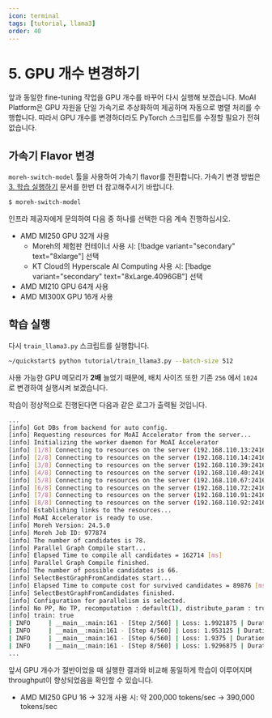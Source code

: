 ```yaml
---
icon: terminal
tags: [tutorial, llama3]
order: 40
---
```


# 5. GPU 개수 변경하기

앞과 동일한 fine-tuning 작업을 GPU 개수를 바꾸어 다시 실행해 보겠습니다. MoAI Platform은 GPU 자원을 단일 가속기로 추상화하여 제공하며 자동으로 병렬 처리를 수행합니다. 따라서 GPU 개수를 변경하더라도 PyTorch 스크립트를 수정할 필요가 전혀 없습니다.

## 가속기 Flavor 변경

`moreh-switch-model` 툴을 사용하여 가속기 flavor를 전환합니다. 가속기 변경 방법은 [3. 학습 실행하기](3_학습_실행하기.md) 문서를 한번 더 참고해주시기 바랍니다.

```bash
$ moreh-switch-model
```

인프라 제공자에게 문의하여 다음 중 하나를 선택한 다음 계속 진행하십시오.

- AMD MI250 GPU 32개 사용
    - Moreh의 체험판 컨테이너 사용 시: [!badge variant="secondary" text="8xlarge"] 선택
    - KT Cloud의 Hyperscale AI Computing 사용 시: [!badge variant="secondary" text="8xLarge.4096GB"] 선택
- AMD MI210 GPU 64개 사용
- AMD MI300X GPU 16개 사용

## 학습 실행

다시 `train_llama3.py` 스크립트를 실행합니다.

```bash
~/quickstart$ python tutorial/train_llama3.py --batch-size 512
```

사용 가능한 GPU 메모리가 **2배** 늘었기 때문에, 배치 사이즈 또한 기존 `256` 에서 `1024`로 변경하여 실행시켜 보겠습니다. 

학습이 정상적으로 진행된다면 다음과 같은 로그가 출력될 것입니다.

```bash
...
[info] Got DBs from backend for auto config.
[info] Requesting resources for MoAI Accelerator from the server...
[info] Initializing the worker daemon for MoAI Accelerator
[info] [1/8] Connecting to resources on the server (192.168.110.13:24164)...
[info] [2/8] Connecting to resources on the server (192.168.110.14:24164)...
[info] [3/8] Connecting to resources on the server (192.168.110.39:24164)...
[info] [4/8] Connecting to resources on the server (192.168.110.40:24164)...
[info] [5/8] Connecting to resources on the server (192.168.110.67:24164)...
[info] [6/8] Connecting to resources on the server (192.168.110.72:24164)...
[info] [7/8] Connecting to resources on the server (192.168.110.91:24164)...
[info] [8/8] Connecting to resources on the server (192.168.110.92:24164)...
[info] Establishing links to the resources...
[info] MoAI Accelerator is ready to use.
[info] Moreh Version: 24.5.0
[info] Moreh Job ID: 977874
[info] The number of candidates is 78.
[info] Parallel Graph Compile start...
[info] Elapsed Time to compile all candidates = 162714 [ms]
[info] Parallel Graph Compile finished.
[info] The number of possible candidates is 66.
[info] SelectBestGraphFromCandidates start...
[info] Elapsed Time to compute cost for survived candidates = 89876 [ms]
[info] SelectBestGraphFromCandidates finished.
[info] Configuration for parallelism is selected.
[info] No PP, No TP, recomputation : default(1), distribute_param : true, distribute_low_prec_param : false
[info] train: true
| INFO     | __main__:main:161 - [Step 2/560] | Loss: 1.9921875 | Duration: 2.26 | Throughput: 232164.69 tokens/sec
| INFO     | __main__:main:161 - [Step 4/560] | Loss: 1.953125 | Duration: 1.24 | Throughput: 423495.10 tokens/sec
| INFO     | __main__:main:161 - [Step 6/560] | Loss: 1.9375 | Duration: 1.28 | Throughput: 409254.19 tokens/sec
| INFO     | __main__:main:161 - [Step 8/560] | Loss: 1.9296875 | Duration: 1.38 | Throughput: 381201.96 tokens/sec
...
```

앞서 GPU 개수가 절반이었을 때 실행한 결과와 비교해 동일하게 학습이 이루어지며 throughput이 향상되었음을 확인할 수 있습니다.

- AMD MI250 GPU 16 → 32개 사용 시: 약 200,000 tokens/sec → 390,000 tokens/sec
